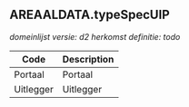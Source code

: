 ## AREAALDATA.typeSpecUIP

*domeinlijst versie: d2* *herkomst definitie: todo*

 |Code |Description	|
|	---	|	---	|
| Portaal | Portaal |
| Uitlegger | Uitlegger |
